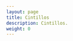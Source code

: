 ```yaml
---
layout: page
title: Cintillos
description: Cintillos.
weight: 0
---
```


<div class="row">
  <div class="col-md-6 col-md-offset-3">
    <img class="three img-rounded img-thumbnail img-responsive center-block" src="/img/img-cint-001.jpg" alt="" title="" />
  </div>
</div>
